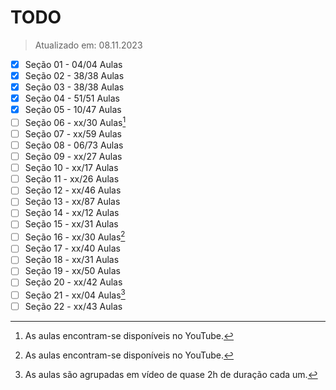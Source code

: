 # TODO

> Atualizado em: 08.11.2023

-   [x] Seção 01 - 04/04 Aulas
-   [x] Seção 02 - 38/38 Aulas
-   [x] Seção 03 - 38/38 Aulas
-   [x] Seção 04 - 51/51 Aulas
-   [x] Seção 05 - 10/47 Aulas
-   [ ] Seção 06 - xx/30 Aulas[^1]
-   [ ] Seção 07 - xx/59 Aulas
-   [ ] Seção 08 - 06/73 Aulas
-   [ ] Seção 09 - xx/27 Aulas
-   [ ] Seção 10 - xx/17 Aulas
-   [ ] Seção 11 - xx/26 Aulas
-   [ ] Seção 12 - xx/46 Aulas
-   [ ] Seção 13 - xx/87 Aulas
-   [ ] Seção 14 - xx/12 Aulas
-   [ ] Seção 15 - xx/31 Aulas
-   [ ] Seção 16 - xx/30 Aulas[^1]
-   [ ] Seção 17 - xx/40 Aulas
-   [ ] Seção 18 - xx/31 Aulas
-   [ ] Seção 19 - xx/50 Aulas
-   [ ] Seção 20 - xx/42 Aulas
-   [ ] Seção 21 - xx/04 Aulas[^2]
-   [ ] Seção 22 - xx/43 Aulas

[^1]: As aulas encontram-se disponíveis no YouTube.
[^2]: As aulas são agrupadas em vídeo de quase 2h de duração cada um.
